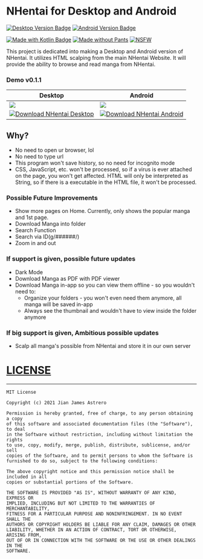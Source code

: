 # NHentai for Desktop and Android
[![Desktop Version Badge](https://img.shields.io/badge/Desktop-0.1.1-blue?style=for-the-badge)](https://github.com/jianastrero/nhentai/releases/download/0.1.1/NHentai.Desktop-0.1.1.msi)
[![Android Version Badge](https://img.shields.io/badge/Android-0.1.1-green?style=for-the-badge)](https://github.com/jianastrero/nhentai/releases/download/0.1.1/NHentai.Android-0.1.1.apk)

[![Made with Kotlin Badge](https://img.shields.io/badge/Made%20with-Kotlin-orange?style=for-the-badge&logo=kotlin&logoColor=white)](https://kotlinlang.org/)
[![Made without Pants](https://img.shields.io/badge/Made%20with-out%20Pants-red?style=for-the-badge)](https://github.com/jianastrero/nhentai)
[![NSFW](https://img.shields.io/badge/NSFW-18+-red?style=for-the-badge)](https://github.com/jianastrero/nhentai)

This project is dedicated into making a Desktop and Android version of NHentai. It utilizes HTML scalping from the main NHentai Website. It will provide the ability to browse and read manga from NHentai.

### Demo v0.1.1
| Desktop | Android |
|---------|---------|
|![](nhentai_desktop.gif)|![](nhentai_android.gif)|
|[![Download NHentai Desktop](https://img.shields.io/badge/Download%20NHentai%20Desktop-0.1.1-blue?style=for-the-badge)](https://github.com/jianastrero/nhentai/releases/download/0.1.1/NHentai.Desktop-0.1.1.msi)|[![Download NHentai Android](https://img.shields.io/badge/Download%20NHentai%20Android-0.1.1-green?style=for-the-badge)](https://github.com/jianastrero/nhentai/releases/download/0.1.1/NHentai.Android-0.1.1.apk)|


## Why?
- No need to open ur browser, lol
- No need to type url
- This program won't save history, so no need for incognito mode
- CSS, JavaScript, etc. won't be processed, so if a virus is ever attached on the page, you won't get affected. HTML will only be interpreted as String, so if there is a executable in the HTML file, it won't be processed.

### Possible Future Improvements
- Show more pages on Home. Currently, only shows the popular manga and 1st page.
- Download Manga into folder
- Search Function
- Search via ID(g/######/)
- Zoom in and out

### If support is given, possible future updates
- Dark Mode
- Download Manga as PDF with PDF viewer
- Download Manga in-app so you can view them offline - so you wouldn't need to:
    - Organize your folders - you won't even need them anymore, all manga will be saved in-app
    - Always see the thumbnail and wouldn't have to view inside the folder anymore

### If big support is given, Ambitious possible updates
- Scalp all manga's possible from NHentai and store it in our own server

# [LICENSE](LICENSE)
___
    MIT License
    
    Copyright (c) 2021 Jian James Astrero
    
    Permission is hereby granted, free of charge, to any person obtaining a copy
    of this software and associated documentation files (the "Software"), to deal
    in the Software without restriction, including without limitation the rights
    to use, copy, modify, merge, publish, distribute, sublicense, and/or sell
    copies of the Software, and to permit persons to whom the Software is
    furnished to do so, subject to the following conditions:
    
    The above copyright notice and this permission notice shall be included in all
    copies or substantial portions of the Software.
    
    THE SOFTWARE IS PROVIDED "AS IS", WITHOUT WARRANTY OF ANY KIND, EXPRESS OR
    IMPLIED, INCLUDING BUT NOT LIMITED TO THE WARRANTIES OF MERCHANTABILITY,
    FITNESS FOR A PARTICULAR PURPOSE AND NONINFRINGEMENT. IN NO EVENT SHALL THE
    AUTHORS OR COPYRIGHT HOLDERS BE LIABLE FOR ANY CLAIM, DAMAGES OR OTHER
    LIABILITY, WHETHER IN AN ACTION OF CONTRACT, TORT OR OTHERWISE, ARISING FROM,
    OUT OF OR IN CONNECTION WITH THE SOFTWARE OR THE USE OR OTHER DEALINGS IN THE
    SOFTWARE.
